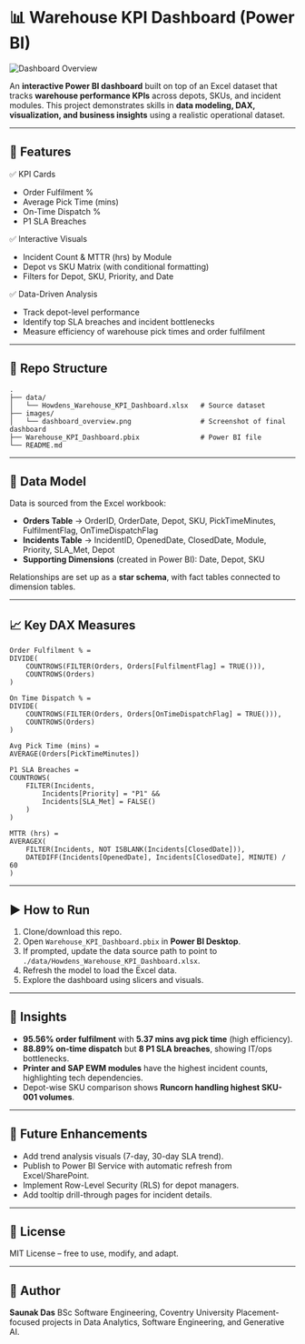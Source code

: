 # 📊 Warehouse KPI Dashboard (Power BI)

![Dashboard Overview](https://github.com/saunakd/Warehouse-KPI-Dashboard-Power-BI-/blob/main/images/Screenshot_2025-08-22_194927.png)



An **interactive Power BI dashboard** built on top of an Excel dataset that tracks **warehouse performance KPIs** across depots, SKUs, and incident modules.
This project demonstrates skills in **data modeling, DAX, visualization, and business insights** using a realistic operational dataset.

---

## 🚀 Features

✅ KPI Cards

* Order Fulfilment %
* Average Pick Time (mins)
* On-Time Dispatch %
* P1 SLA Breaches

✅ Interactive Visuals

* Incident Count & MTTR (hrs) by Module
* Depot vs SKU Matrix (with conditional formatting)
* Filters for Depot, SKU, Priority, and Date

✅ Data-Driven Analysis

* Track depot-level performance
* Identify top SLA breaches and incident bottlenecks
* Measure efficiency of warehouse pick times and order fulfilment

---

## 📂 Repo Structure

```
.
├── data/
│   └── Howdens_Warehouse_KPI_Dashboard.xlsx   # Source dataset
├── images/
│   └── dashboard_overview.png                 # Screenshot of final dashboard
├── Warehouse_KPI_Dashboard.pbix               # Power BI file
└── README.md
```

---

## 🧩 Data Model

Data is sourced from the Excel workbook:

* **Orders Table** → OrderID, OrderDate, Depot, SKU, PickTimeMinutes, FulfilmentFlag, OnTimeDispatchFlag
* **Incidents Table** → IncidentID, OpenedDate, ClosedDate, Module, Priority, SLA\_Met, Depot
* **Supporting Dimensions** (created in Power BI): Date, Depot, SKU

Relationships are set up as a **star schema**, with fact tables connected to dimension tables.

---

## 📈 Key DAX Measures

```DAX
Order Fulfilment % =
DIVIDE(
    COUNTROWS(FILTER(Orders, Orders[FulfilmentFlag] = TRUE())),
    COUNTROWS(Orders)
)

On Time Dispatch % =
DIVIDE(
    COUNTROWS(FILTER(Orders, Orders[OnTimeDispatchFlag] = TRUE())),
    COUNTROWS(Orders)
)

Avg Pick Time (mins) =
AVERAGE(Orders[PickTimeMinutes])

P1 SLA Breaches =
COUNTROWS(
    FILTER(Incidents,
        Incidents[Priority] = "P1" &&
        Incidents[SLA_Met] = FALSE()
    )
)

MTTR (hrs) =
AVERAGEX(
    FILTER(Incidents, NOT ISBLANK(Incidents[ClosedDate])),
    DATEDIFF(Incidents[OpenedDate], Incidents[ClosedDate], MINUTE) / 60
)
```

---

## ▶️ How to Run

1. Clone/download this repo.
2. Open `Warehouse_KPI_Dashboard.pbix` in **Power BI Desktop**.
3. If prompted, update the data source path to point to `./data/Howdens_Warehouse_KPI_Dashboard.xlsx`.
4. Refresh the model to load the Excel data.
5. Explore the dashboard using slicers and visuals.

---

## 🎯 Insights

* **95.56% order fulfilment** with **5.37 mins avg pick time** (high efficiency).
* **88.89% on-time dispatch** but **8 P1 SLA breaches**, showing IT/ops bottlenecks.
* **Printer and SAP EWM modules** have the highest incident counts, highlighting tech dependencies.
* Depot-wise SKU comparison shows **Runcorn handling highest SKU-001 volumes**.

---

## 🔮 Future Enhancements

* Add trend analysis visuals (7-day, 30-day SLA trend).
* Publish to Power BI Service with automatic refresh from Excel/SharePoint.
* Implement Row-Level Security (RLS) for depot managers.
* Add tooltip drill-through pages for incident details.

---

## 📜 License

MIT License – free to use, modify, and adapt.

---

## 👤 Author

**Saunak Das**
BSc Software Engineering, Coventry University
Placement-focused projects in Data Analytics, Software Engineering, and Generative AI.
